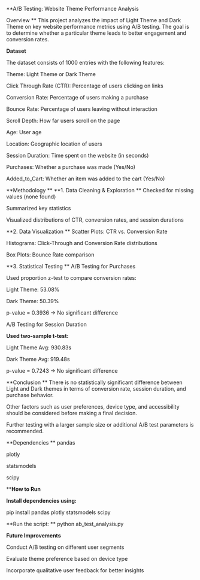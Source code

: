 **A/B Testing: Website Theme Performance Analysis

Overview
**
This project analyzes the impact of Light Theme and Dark Theme on key website performance metrics using A/B testing. The goal is to determine whether a particular theme leads to better engagement and conversion rates.

**Dataset**

The dataset consists of 1000 entries with the following features:

Theme: Light Theme or Dark Theme

Click Through Rate (CTR): Percentage of users clicking on links

Conversion Rate: Percentage of users making a purchase

Bounce Rate: Percentage of users leaving without interaction

Scroll Depth: How far users scroll on the page

Age: User age

Location: Geographic location of users

Session Duration: Time spent on the website (in seconds)

Purchases: Whether a purchase was made (Yes/No)

Added_to_Cart: Whether an item was added to the cart (Yes/No)

**Methodology
**
**1. Data Cleaning & Exploration
**
Checked for missing values (none found)

Summarized key statistics

Visualized distributions of CTR, conversion rates, and session durations

**2. Data Visualization
**
Scatter Plots: CTR vs. Conversion Rate

Histograms: Click-Through and Conversion Rate distributions

Box Plots: Bounce Rate comparison

**3. Statistical Testing
**
A/B Testing for Purchases

Used proportion z-test to compare conversion rates:

Light Theme: 53.08%

Dark Theme: 50.39%

p-value = 0.3936 → No significant difference

A/B Testing for Session Duration

**Used two-sample t-test:**

Light Theme Avg: 930.83s

Dark Theme Avg: 919.48s

p-value = 0.7243 → No significant difference

**Conclusion
**
There is no statistically significant difference between Light and Dark themes in terms of conversion rate, session duration, and purchase behavior.

Other factors such as user preferences, device type, and accessibility should be considered before making a final decision.

Further testing with a larger sample size or additional A/B test parameters is recommended.

**Dependencies
**
pandas

plotly

statsmodels

scipy

****How to Run**

**Install dependencies using:**

pip install pandas plotly statsmodels scipy

**Run the script:
**
python ab_test_analysis.py

**Future Improvements**

Conduct A/B testing on different user segments

Evaluate theme preference based on device type

Incorporate qualitative user feedback for better insights

